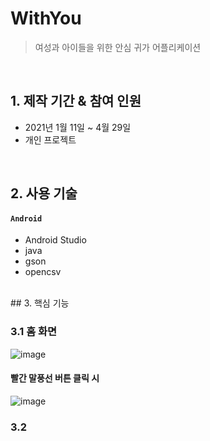 # WithYou
>여성과 아이들을 위한 안심 귀가 어플리케이션  
>

</br>

## 1. 제작 기간 & 참여 인원
- 2021년 1월 11일 ~ 4월 29일
- 개인 프로젝트

</br>

## 2. 사용 기술

#### `Android`
  - Android Studio
  - java
  - gson
  - opencsv
  
  
</br>
## 3. 핵심 기능

### 3.1 홈 화면
![image](https://user-images.githubusercontent.com/71685474/216971545-f0b77b0b-7607-4e2d-8911-39273ec0d0a6.png)
#### 빨간 말풍선 버튼 클릭 시
![image](https://user-images.githubusercontent.com/71685474/216972095-4464e33c-6e75-4776-b55b-31929895c5a0.png)

### 3.2 

